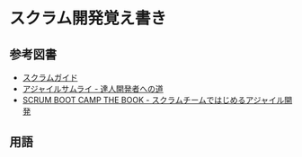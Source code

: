 # スクラム開発覚え書き

## 参考図書

- [スクラムガイド](https://www.scrumguides.org/docs/scrumguide/v2020/2020-Scrum-Guide-Japanese.pdf)
- [アジャイルサムライ - 達人開発者への道](https://shop.ohmsha.co.jp/shopdetail/000000001901/)
- [SCRUM BOOT CAMP THE BOOK - スクラムチームではじめるアジャイル開発](https://www.shoeisha.co.jp/book/detail/9784798167282)

## 用語

